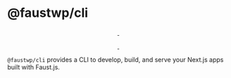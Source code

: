 # @faustwp/cli

<p align="center">
  <a aria-label="NPM version" href="https://www.npmjs.com/package/@faustwp/cli">
    <img alt="" src="https://img.shields.io/npm/v/@faustwp/cli?color=7e5cef&style=for-the-badge">
  </a>

  <a aria-label="License" href="https://github.com/wpengine/faustjs/blob/canary/LICENSE">
    <img alt="" src="https://img.shields.io/npm/l/@faustwp/cli?color=7e5cef&style=for-the-badge">
  </a>
</p>

<p align="center">
  <a aria-label="Faust.js Next Downloads Per Month" href="https://www.npmjs.com/package/@faustwp/cli">
    <img alt="" src="https://img.shields.io/npm/dm/@faustwp/cli?color=7e5cef&style=for-the-badge&label=@faustwp/cli">
  </a>
  <a aria-label="Faust.js Next Downloads Per Week" href="https://www.npmjs.com/package/@faustwp/cli">
    <img alt="" src="https://img.shields.io/npm/dw/@faustwp/cli?color=7e5cef&style=for-the-badge&label=@faustwp/cli">
  </a>
</p>

`@faustwp/cli` provides a CLI to develop, build, and serve your Next.js apps built with Faust.js.
